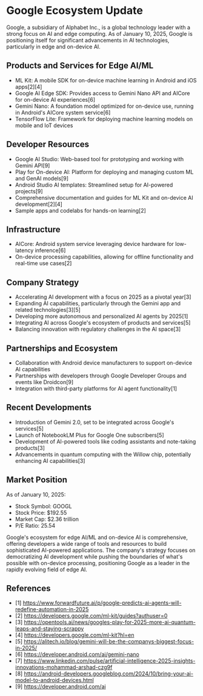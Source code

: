 # Google Ecosystem Update

Google, a subsidiary of Alphabet Inc., is a global technology leader with a strong focus on AI and edge computing. As of January 10, 2025, Google is positioning itself for significant advancements in AI technologies, particularly in edge and on-device AI.

## Products and Services for Edge AI/ML

- ML Kit: A mobile SDK for on-device machine learning in Android and iOS apps[2][4]
- Google AI Edge SDK: Provides access to Gemini Nano API and AICore for on-device AI experiences[6]
- Gemini Nano: A foundation model optimized for on-device use, running in Android's AICore system service[6]
- TensorFlow Lite: Framework for deploying machine learning models on mobile and IoT devices

## Developer Resources

- Google AI Studio: Web-based tool for prototyping and working with Gemini API[9]
- Play for On-device AI: Platform for deploying and managing custom ML and GenAI models[9]
- Android Studio AI templates: Streamlined setup for AI-powered projects[9]
- Comprehensive documentation and guides for ML Kit and on-device AI development[2][4]
- Sample apps and codelabs for hands-on learning[2]

## Infrastructure

- AICore: Android system service leveraging device hardware for low-latency inference[6]
- On-device processing capabilities, allowing for offline functionality and real-time use cases[2]

## Company Strategy

- Accelerating AI development with a focus on 2025 as a pivotal year[3]
- Expanding AI capabilities, particularly through the Gemini app and related technologies[3][5]
- Developing more autonomous and personalized AI agents by 2025[1]
- Integrating AI across Google's ecosystem of products and services[5]
- Balancing innovation with regulatory challenges in the AI space[3]

## Partnerships and Ecosystem

- Collaboration with Android device manufacturers to support on-device AI capabilities
- Partnerships with developers through Google Developer Groups and events like Droidcon[9]
- Integration with third-party platforms for AI agent functionality[1]

## Recent Developments

- Introduction of Gemini 2.0, set to be integrated across Google's services[5]
- Launch of NotebookLM Plus for Google One subscribers[5]
- Development of AI-powered tools like coding assistants and note-taking products[3]
- Advancements in quantum computing with the Willow chip, potentially enhancing AI capabilities[3]

## Market Position

As of January 10, 2025:
- Stock Symbol: GOOGL
- Stock Price: $192.55
- Market Cap: $2.36 trillion
- P/E Ratio: 25.54

Google's ecosystem for edge AI/ML and on-device AI is comprehensive, offering developers a wide range of tools and resources to build sophisticated AI-powered applications. The company's strategy focuses on democratizing AI development while pushing the boundaries of what's possible with on-device processing, positioning Google as a leader in the rapidly evolving field of edge AI.

## References

- [1] https://www.forwardfuture.ai/p/google-predicts-ai-agents-will-redefine-automation-in-2025
- [2] https://developers.google.com/ml-kit/guides?authuser=0
- [3] https://opentools.ai/news/googles-play-for-2025-more-ai-quantum-leaps-and-staying-scrappy
- [4] https://developers.google.com/ml-kit?hl=en
- [5] https://alitech.io/blog/gemini-will-be-the-companys-biggest-focus-in-2025/
- [6] https://developer.android.com/ai/gemini-nano
- [7] https://www.linkedin.com/pulse/artificial-intelligence-2025-insights-innovations-mohammad-arshad-czg9f
- [8] https://android-developers.googleblog.com/2024/10/bring-your-ai-model-to-android-devices.html
- [9] https://developer.android.com/ai